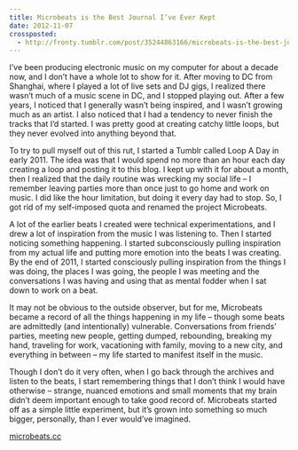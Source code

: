```yaml
---
title: Microbeats is the Best Journal I’ve Ever Kept
date: 2012-11-07
crossposted:
  - http://fronty.tumblr.com/post/35244863166/microbeats-is-the-best-journal-ive-ever-kept
---
```


I’ve been producing electronic music on my computer for about a decade now, and I don’t have a whole lot to show for it. After moving to DC from Shanghai, where I played a lot of live sets and DJ gigs, I realized there wasn’t much of a music scene in DC, and I stopped playing out. After a few years, I noticed that I generally wasn’t being inspired, and I wasn’t growing much as an artist. I also noticed that I had a tendency to never finish the tracks that I’d started. I was pretty good at creating catchy little loops, but they never evolved into anything beyond that.

To try to pull myself out of this rut, I started a Tumblr called Loop A Day in early 2011. The idea was that I would spend no more than an hour each day creating a loop and posting it to this blog. I kept up with it for about a month, then I realized that the daily routine was wrecking my social life – I remember leaving parties more than once just to go home and work on music. I did like the hour limitation, but doing it every day had to stop. So, I got rid of my self-imposed quota and renamed the project Microbeats.

A lot of the earlier beats I created were technical experimentations, and I drew a lot of inspiration from the music I was listening to. Then I started noticing something happening. I started subconsciously pulling inspiration from my actual life and putting more emotion into the beats I was creating. By the end of 2011, I started consciously pulling inspiration from the things I was doing, the places I was going, the people I was meeting and the conversations I was having and using that as mental fodder when I sat down to work on a beat.

It may not be obvious to the outside observer, but for me, Microbeats became a record of all the things happening in my life – though some beats are admittedly (and intentionally) vulnerable. Conversations from friends’ parties, meeting new people, getting dumped, rebounding, breaking my hand, traveling for work, vacationing with family, moving to a new city, and everything in between – my life started to manifest itself in the music.

Though I don’t do it very often, when I go back through the archives and listen to the beats, I start remembering things that I don’t think I would have otherwise – strange, nuanced emotions and small moments that my brain didn’t deem important enough to take good record of. Microbeats started off as a simple little experiment, but it’s grown into something so much bigger, personally, than I ever would’ve imagined.

[microbeats.cc](http://microbeats.cc)
